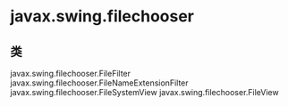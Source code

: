 # javax.swing.filechooser

## 类

javax.swing.filechooser.FileFilter
javax.swing.filechooser.FileNameExtensionFilter
javax.swing.filechooser.FileSystemView
javax.swing.filechooser.FileView




